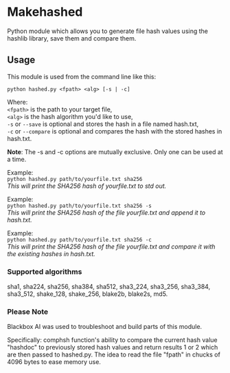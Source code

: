 # Makehashed

Python module which allows you to generate file hash values using the hashlib library, save them and compare them.

## Usage

This module is used from the command line like this:

	python hashed.py <fpath> <alg> [-s | -c]

Where:  
`<fpath>` is the path to your target file,  
`<alg>` is the hash algorithm you'd like to use,  
`-s` or `--save` is optional and stores the hash in a file named hash.txt,  
`-c` or `--compare` is optional and compares the hash with the stored hashes in hash.txt.

**Note**: The -s and -c options are mutually exclusive. Only one can be used at a time.

Example:  
	```
	python hashed.py path/to/yourfile.txt sha256
	```  
_This will print the SHA256 hash of yourfile.txt to std out._

Example:  
	```
	python hashed.py path/to/yourfile.txt sha256 -s
	```  
_This will print the SHA256 hash of the file yourfile.txt and append it to hash.txt._

Example:  
	```
	python hashed.py path/to/yourfile.txt sha256 -c
	```  
_This will print the SHA256 hash of the file yourfile.txt and compare it with the existing hashes in hash.txt._
	
### Supported algorithms

sha1, sha224, sha256, sha384, sha512, sha3_224, sha3_256, sha3_384, sha3_512, shake_128, shake_256, blake2b, blake2s, md5.

### Please Note

Blackbox AI was used to troubleshoot and build parts of this module.

Specifically:
comphsh function's ability to compare the current hash value "hashdoc" to previously
stored hash values and return results 1 or 2 which are then passed to hashed.py.
The idea to read the file "fpath" in chucks of 4096 bytes to ease memory use.